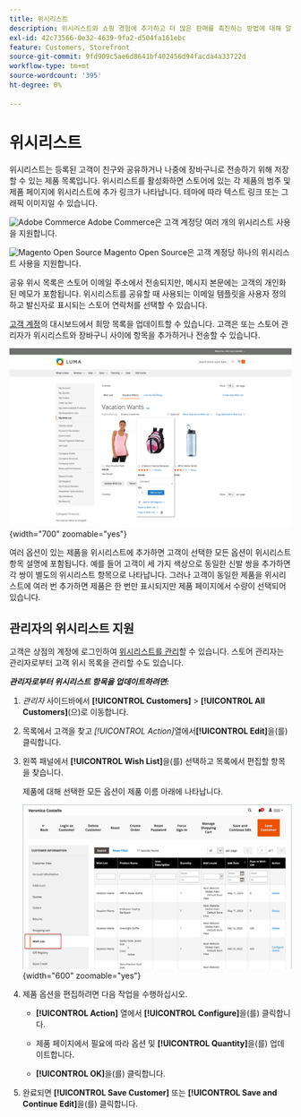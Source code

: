 ```yaml
---
title: 위시리스트
description: 위시리스트와 쇼핑 경험에 추가하고 더 많은 판매를 촉진하는 방법에 대해 알아보십시오.
exl-id: 42c73566-0e32-4639-9fa2-d504fa161ebc
feature: Customers, Storefront
source-git-commit: 9fd909c5ae6d8641bf402456d94facda4a33722d
workflow-type: tm+mt
source-wordcount: '395'
ht-degree: 0%

---
```


# 위시리스트

위시리스트는 등록된 고객이 친구와 공유하거나 나중에 장바구니로 전송하기 위해 저장할 수 있는 제품 목록입니다. 위시리스트를 활성화하면 스토어에 있는 각 제품의 범주 및 제품 페이지에 위시리스트에 추가 링크가 나타납니다. 테마에 따라 텍스트 링크 또는 그래픽 이미지일 수 있습니다.

![Adobe Commerce](../assets/adobe-logo.svg) Adobe Commerce은 고객 계정당 여러 개의 위시리스트 사용을 지원합니다.

![Magento Open Source](../assets/open-source.svg) Magento Open Source은 고객 계정당 하나의 위시리스트 사용을 지원합니다.

공유 위시 목록은 스토어 이메일 주소에서 전송되지만, 메시지 본문에는 고객의 개인화된 메모가 포함됩니다. 위시리스트를 공유할 때 사용되는 이메일 템플릿을 사용자 정의하고 발신자로 표시되는 스토어 연락처를 선택할 수 있습니다.

[고객 계정](../customers/account-dashboard.md)의 대시보드에서 희망 목록을 업데이트할 수 있습니다. 고객은 또는 스토어 관리자가 위시리스트와 장바구니 사이에 항목을 추가하거나 전송할 수 있습니다.

![Example storefront - 내 위시리스트](./assets/storefront-my-wishlist.png){width="700" zoomable="yes"}

여러 옵션이 있는 제품을 위시리스트에 추가하면 고객이 선택한 모든 옵션이 위시리스트 항목 설명에 포함됩니다. 예를 들어 고객이 세 가지 색상으로 동일한 신발 쌍을 추가하면 각 쌍이 별도의 위시리스트 항목으로 나타납니다. 그러나 고객이 동일한 제품을 위시리스트에 여러 번 추가하면 제품은 한 번만 표시되지만 제품 페이지에서 수량이 선택되어 있습니다.

## 관리자의 위시리스트 지원

고객은 상점의 계정에 로그인하여 [위시리스트를 관리](wishlist-storefront.md)할 수 있습니다. 스토어 관리자는 관리자로부터 고객 위시 목록을 관리할 수도 있습니다.

**_관리자로부터 위시리스트 항목을 업데이트하려면:_**

1. _관리자_ 사이드바에서 **[!UICONTROL Customers]** > **[!UICONTROL All Customers]**(으)로 이동합니다.

1. 목록에서 고객을 찾고 _[!UICONTROL Action]_&#x200B;열에서&#x200B;**[!UICONTROL Edit]**&#x200B;을(를) 클릭합니다.

1. 왼쪽 패널에서 **[!UICONTROL Wish List]**&#x200B;을(를) 선택하고 목록에서 편집할 항목을 찾습니다.

   제품에 대해 선택한 모든 옵션이 제품 이름 아래에 나타납니다.

   ![Commerce 관리자 - 고객 위시리스트](./assets/customer-wishlist-edit-admin.png){width="600" zoomable="yes"}

1. 제품 옵션을 편집하려면 다음 작업을 수행하십시오.

   - **[!UICONTROL Action]** 열에서 **[!UICONTROL Configure]**&#x200B;을(를) 클릭합니다.

   - 제품 페이지에서 필요에 따라 옵션 및 **[!UICONTROL Quantity]**&#x200B;을(를) 업데이트합니다.

   - **[!UICONTROL OK]**&#x200B;을(를) 클릭합니다.

1. 완료되면 **[!UICONTROL Save Customer]** 또는 **[!UICONTROL Save and Continue Edit]**&#x200B;을(를) 클릭합니다.
